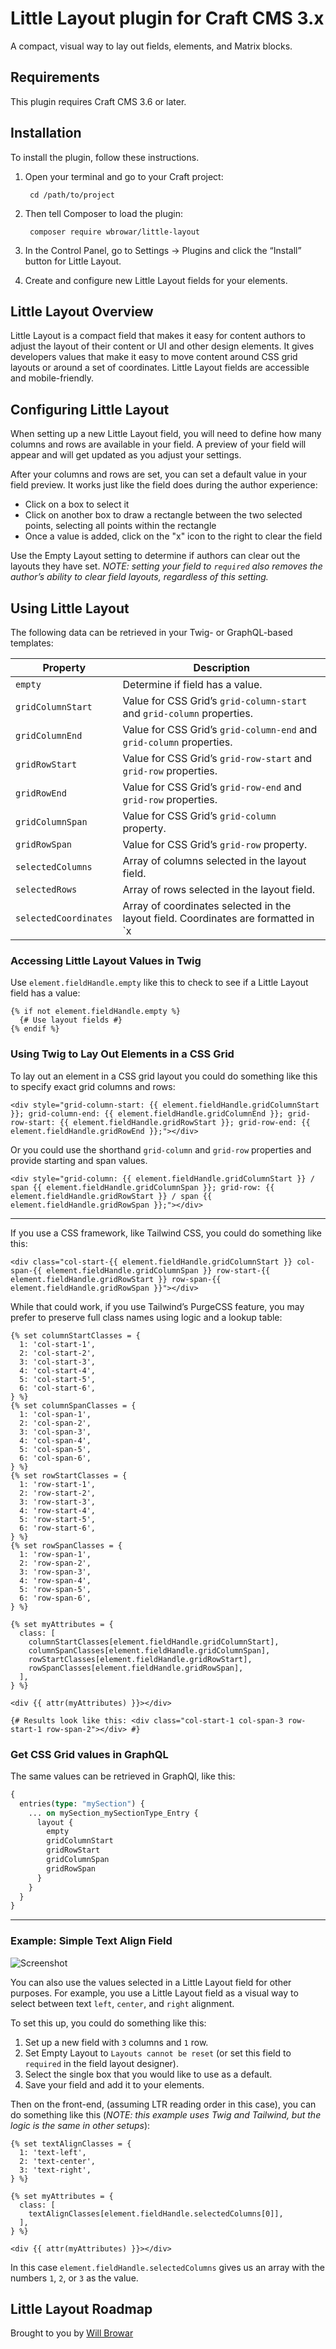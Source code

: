# Little Layout plugin for Craft CMS 3.x

A compact, visual way to lay out fields, elements, and Matrix blocks.

## Requirements

This plugin requires Craft CMS 3.6 or later.

## Installation

To install the plugin, follow these instructions.

1. Open your terminal and go to your Craft project:

        cd /path/to/project

2. Then tell Composer to load the plugin:

        composer require wbrowar/little-layout

3. In the Control Panel, go to Settings → Plugins and click the “Install” button for Little Layout.

4. Create and configure new Little Layout fields for your elements.

## Little Layout Overview

Little Layout is a compact field that makes it easy for content authors to adjust the layout of their content or UI and other design elements. It gives developers values that make it easy to move content around CSS grid layouts or around a set of coordinates. Little Layout fields are accessible and mobile-friendly.

## Configuring Little Layout

When setting up a new Little Layout field, you will need to define how many columns and rows are available in your field. A preview of your field will appear and will get updated as you adjust your settings.

After your columns and rows are set, you can set a default value in your field preview. It works just like the field does during the author experience:

- Click on a box to select it
- Click on another box to draw a rectangle between the two selected points, selecting all points within the rectangle
- Once a value is added, click on the "x" icon to the right to clear the field

Use the Empty Layout setting to determine if authors can clear out the layouts they have set. _NOTE: setting your field to `required` also removes the author’s ability to clear field layouts, regardless of this setting._

## Using Little Layout

The following data can be retrieved in your Twig- or GraphQL-based templates:

| Property | Description |
|---|---|
| `empty` | Determine if field has a value. |
| `gridColumnStart` | Value for CSS Grid’s `grid-column-start` and `grid-column` properties. |
| `gridColumnEnd` | Value for CSS Grid’s `grid-column-end` and `grid-column` properties. |
| `gridRowStart` | Value for CSS Grid’s `grid-row-start` and `grid-row` properties. |
| `gridRowEnd` | Value for CSS Grid’s `grid-row-end` and `grid-row` properties. |
| `gridColumnSpan` | Value for CSS Grid’s `grid-column` property. |
| `gridRowSpan` | Value for CSS Grid’s `grid-row` property. |
| `selectedColumns` | Array of columns selected in the layout field. |
| `selectedRows` | Array of rows selected in the layout field. |
| `selectedCoordinates` | Array of coordinates selected in the layout field. Coordinates are formatted in `x|y` format. |

### Accessing Little Layout Values in Twig

Use `element.fieldHandle.empty` like this to check to see if a Little Layout field has a value:

```twig
{% if not element.fieldHandle.empty %}
  {# Use layout fields #}
{% endif %}
```

### Using Twig to Lay Out Elements in a CSS Grid

To lay out an element in a CSS grid layout you could do something like this to specify exact grid columns and rows:

```twig
<div style="grid-column-start: {{ element.fieldHandle.gridColumnStart }}; grid-column-end: {{ element.fieldHandle.gridColumnEnd }}; grid-row-start: {{ element.fieldHandle.gridRowStart }}; grid-row-end: {{ element.fieldHandle.gridRowEnd }};"></div>
```

Or you could use the shorthand `grid-column` and `grid-row` properties and provide starting and span values.

```twig
<div style="grid-column: {{ element.fieldHandle.gridColumnStart }} / span {{ element.fieldHandle.gridColumnSpan }}; grid-row: {{ element.fieldHandle.gridRowStart }} / span {{ element.fieldHandle.gridRowSpan }};"></div>
```

---

If you use a CSS framework, like Tailwind CSS, you could do something like this:

```twig
<div class="col-start-{{ element.fieldHandle.gridColumnStart }} col-span-{{ element.fieldHandle.gridColumnSpan }} row-start-{{ element.fieldHandle.gridRowStart }} row-span-{{ element.fieldHandle.gridRowSpan }}"></div>
```

While that could work, if you use Tailwind’s PurgeCSS feature, you may prefer to preserve full class names using logic and a lookup table:

```twig
{% set columnStartClasses = {
  1: 'col-start-1',
  2: 'col-start-2',
  3: 'col-start-3',
  4: 'col-start-4',
  5: 'col-start-5',
  6: 'col-start-6',
} %}
{% set columnSpanClasses = {
  1: 'col-span-1',
  2: 'col-span-2',
  3: 'col-span-3',
  4: 'col-span-4',
  5: 'col-span-5',
  6: 'col-span-6',
} %}
{% set rowStartClasses = {
  1: 'row-start-1',
  2: 'row-start-2',
  3: 'row-start-3',
  4: 'row-start-4',
  5: 'row-start-5',
  6: 'row-start-6',
} %}
{% set rowSpanClasses = {
  1: 'row-span-1',
  2: 'row-span-2',
  3: 'row-span-3',
  4: 'row-span-4',
  5: 'row-span-5',
  6: 'row-span-6',
} %}

{% set myAttributes = {
  class: [
    columnStartClasses[element.fieldHandle.gridColumnStart],
    columnSpanClasses[element.fieldHandle.gridColumnSpan],
    rowStartClasses[element.fieldHandle.gridRowStart],
    rowSpanClasses[element.fieldHandle.gridRowSpan],
  ],
} %}

<div {{ attr(myAttributes) }}></div>

{# Results look like this: <div class="col-start-1 col-span-3 row-start-1 row-span-2"></div> #}
```


### Get CSS Grid values in GraphQL

The same values can be retrieved in GraphQl, like this:

```graphql
{
  entries(type: "mySection") {
    ... on mySection_mySectionType_Entry {
      layout {
        empty
        gridColumnStart
        gridRowStart
        gridColumnSpan
        gridRowSpan
      }
    }
  }
}
```

---

### Example: Simple Text Align Field

![Screenshot](resources/img/matrix-example.png)

You can also use the values selected in a Little Layout field for other purposes. For example, you use a Little Layout field as a visual way to select between text `left`, `center`, and `right` alignment.

To set this up, you could do something like this:

1. Set up a new field with `3` columns and `1` row.
1. Set Empty Layout to `Layouts cannot be reset` (or set this field to `required` in the field layout designer).
1. Select the single box that you would like to use as a default.
1. Save your field and add it to your elements.

Then on the front-end, (assuming LTR reading order in this case), you can do something like this (_NOTE: this example uses Twig and Tailwind, but the logic is the same in other setups_):

```twig
{% set textAlignClasses = {
  1: 'text-left',
  2: 'text-center',
  3: 'text-right',
} %}

{% set myAttributes = {
  class: [
    textAlignClasses[element.fieldHandle.selectedColumns[0]],
  ],
} %}

<div {{ attr(myAttributes) }}></div>
```

In this case `element.fieldHandle.selectedColumns` gives us an array with the numbers `1`, `2`, or `3` as the value.

## Little Layout Roadmap

Brought to you by [Will Browar](https://wbrowar.com)